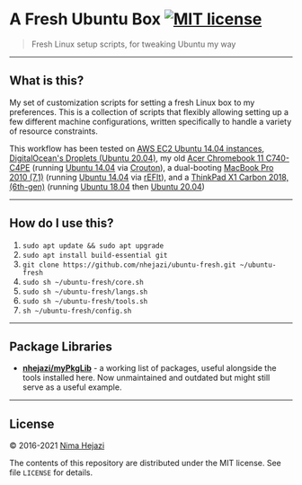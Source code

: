 # A Fresh Ubuntu Box [![MIT license](http://img.shields.io/badge/license-MIT-brightgreen.svg)](http://opensource.org/licenses/MIT)

> Fresh Linux setup scripts, for tweaking Ubuntu my way

---

## What is this?

My set of customization scripts for setting a fresh Linux box to my preferences.
This is a collection of scripts that flexibly allowing setting up a few
different machine configurations, written specifically to handle a variety of
resource constraints.

This workflow has been tested on [AWS EC2 Ubuntu 14.04
instances](https://aws.amazon.com/marketplace/pp/B00JV9JBDS), [DigitalOcean's
Droplets (Ubuntu 20.04)](https://www.digitalocean.com/products/droplets/), my
old [Acer Chromebook 11
C740-C4PE](http://www.acer.com/ac/en/US/content/model/NX.EF2AA.002) (running
[Ubuntu 14.04](http://releases.ubuntu.com/14.04/) via
[Crouton](https://github.com/dnschneid/crouton)), a dual-booting [MacBook Pro
2010 (7,1)](https://support.apple.com/kb/sp583?locale=en_US) (running [Ubuntu
14.04](http://releases.ubuntu.com/14.04/) via
[rEFIt](http://refit.sourceforge.net/)), and a [ThinkPad X1 Carbon 2018,
(6th-gen)]( https://wiki.archlinux.org/title/Lenovo_ThinkPad_X1_Carbon_(Gen_6))
(running [Ubuntu 18.04](http://releases.ubuntu.com/18.04/) then [Ubuntu
20.04](https://releases.ubuntu.com/20.04/))

---

## How do I use this?

1. `sudo apt update && sudo apt upgrade`
2. `sudo apt install build-essential git`
3. `git clone https://github.com/nhejazi/ubuntu-fresh.git ~/ubuntu-fresh`
4. `sudo sh ~/ubuntu-fresh/core.sh`
5. `sudo sh ~/ubuntu-fresh/langs.sh`
6. `sudo sh ~/ubuntu-fresh/tools.sh`
7. `sh ~/ubuntu-fresh/config.sh`

---

## Package Libraries

* __[nhejazi/myPkgLib](https://github.com/nhejazi/myPkgLib)__ - a working list
    of packages, useful alongside the tools installed here. Now unmaintained and
    outdated but might still serve as a useful example.

---

## License

&copy; 2016-2021 [Nima Hejazi](https://nimahejazi.org)

The contents of this repository are distributed under the MIT license. See file
`LICENSE` for details.
